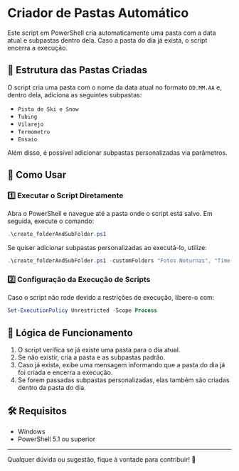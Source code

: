# Criador de Pastas Automático

Este script em PowerShell cria automaticamente uma pasta com a data atual e subpastas dentro dela. Caso a pasta do dia já exista, o script encerra a execução.

## 📂 Estrutura das Pastas Criadas
O script cria uma pasta com o nome da data atual no formato `DD.MM.AA` e, dentro dela, adiciona as seguintes subpastas:

- `Pista de Ski e Snow`
- `Tubing`
- `Vilarejo`
- `Termometro`
- `Ensaio`

Além disso, é possível adicionar subpastas personalizadas via parâmetros.

## 🚀 Como Usar

### 1️⃣ Executar o Script Diretamente
Abra o PowerShell e navegue até a pasta onde o script está salvo. Em seguida, execute o comando:

```powershell
.\create_folderAndSubFolder.ps1
```

Se quiser adicionar subpastas personalizadas ao executá-lo, utilize:

```powershell
.\create_folderAndSubFolder.ps1 -customFolders "Fotos Noturnas", "Time-lapse"
```

### 2️⃣ Configuração da Execução de Scripts
Caso o script não rode devido a restrições de execução, libere-o com:

```powershell
Set-ExecutionPolicy Unrestricted -Scope Process
```

## 🔄 Lógica de Funcionamento
1. O script verifica se já existe uma pasta para o dia atual.
2. Se não existir, cria a pasta e as subpastas padrão.
3. Caso já exista, exibe uma mensagem informando que a pasta do dia já foi criada e encerra a execução.
4. Se forem passadas subpastas personalizadas, elas também são criadas dentro da pasta do dia.

## 🛠 Requisitos
- Windows
- PowerShell 5.1 ou superior

---

Qualquer dúvida ou sugestão, fique à vontade para contribuir! 🚀
